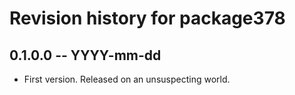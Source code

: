 # Revision history for package378

## 0.1.0.0 -- YYYY-mm-dd

* First version. Released on an unsuspecting world.

